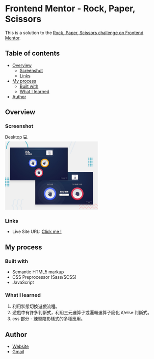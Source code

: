# Frontend Mentor - Rock, Paper, Scissors

This is a solution to the [Rock, Paper, Scissors challenge on Frontend Mentor](https://www.frontendmentor.io/challenges/rock-paper-scissors-game-pTgwgvgH).

## Table of contents

- [Overview](#overview)
  - [Screenshot](#screenshot)
  - [Links](#links)
- [My process](#my-process)
  - [Built with](#built-with)
  - [What I learned](#what-i-learned)
- [Author](#author)

## Overview

### Screenshot

Desktop 💻  
<img src="./design/desktop-preview.jpg" width="60%">

### Links

- Live Site URL: [Click me !](https://beckyyyyy.github.io/)

## My process

### Built with

- Semantic HTML5 markup
- CSS Preprocessor (Sass/SCSS)
- JavaScript

### What I learned

1. 利用狀態切換遊戲流程。
2. 遊戲中有許多判斷式，利用三元運算子或邏輯運算子簡化 if/else 判斷式。
3. css 部分 - 練習陰影樣式的多種應用。

## Author

- [Website](https://beckyyyyy.github.io/portfolio/)
- [Gmail](nkes50723@gmail.com)
